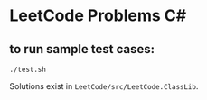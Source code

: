 # LeetCode Problems C#

## to run sample test cases:

`./test.sh`

Solutions exist in `LeetCode/src/LeetCode.ClassLib`. 

